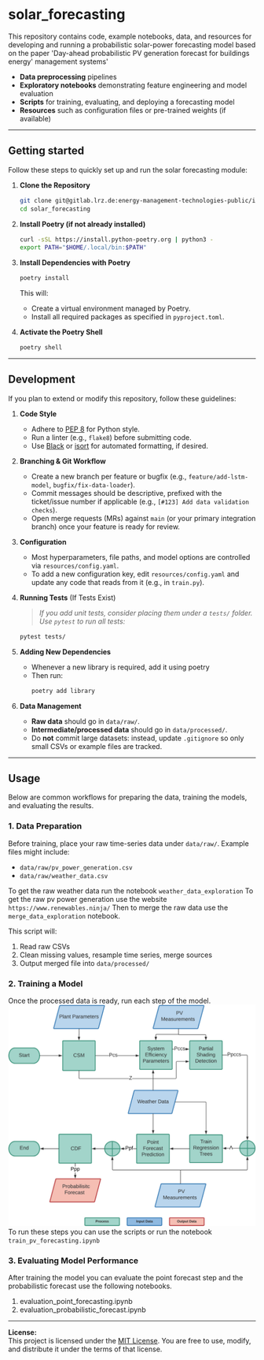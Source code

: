 # solar_forecasting
This repository contains code, example notebooks, data, and resources for developing and running a probabilistic solar-power forecasting model based on the paper 'Day-ahead probabilistic PV generation forecast for buildings energy'
management systems'

- **Data preprocessing** pipelines  
- **Exploratory notebooks** demonstrating feature engineering and model evaluation  
- **Scripts** for training, evaluating, and deploying a forecasting model  
- **Resources** such as configuration files or pre-trained weights (if available)

---

## Getting started
Follow these steps to quickly set up and run the solar forecasting module:

1. **Clone the Repository**
   ```bash
   git clone git@gitlab.lrz.de:energy-management-technologies-public/intelligent/prediction-module/solar_forecasting.git
   cd solar_forecasting

2. **Install Poetry (if not already installed)**
   ```bash
   curl -sSL https://install.python-poetry.org | python3 -
   export PATH="$HOME/.local/bin:$PATH"
   ```

3. **Install Dependencies with Poetry**
   ```bash
   poetry install
   ```

   This will:
   - Create a virtual environment managed by Poetry.
   - Install all required packages as specified in `pyproject.toml`.

4. **Activate the Poetry Shell**
   ```bash
   poetry shell
   ```
---

## Development

If you plan to extend or modify this repository, follow these guidelines:

1. **Code Style**  
   - Adhere to [PEP 8](https://www.python.org/dev/peps/pep-0008/) for Python style.  
   - Run a linter (e.g., `flake8`) before submitting code.  
   - Use [Black](https://github.com/psf/black) or [isort](https://github.com/PyCQA/isort) for automated formatting, if desired.

2. **Branching & Git Workflow**  
   - Create a new branch per feature or bugfix (e.g., `feature/add-lstm-model`, `bugfix/fix-data-loader`).  
   - Commit messages should be descriptive, prefixed with the ticket/issue number if applicable (e.g., `[#123] Add data validation checks`).  
   - Open merge requests (MRs) against `main` (or your primary integration branch) once your feature is ready for review.

3. **Configuration**  
   - Most hyperparameters, file paths, and model options are controlled via `resources/config.yaml`.  
   - To add a new configuration key, edit `resources/config.yaml` and update any code that reads from it (e.g., in `train.py`).

4. **Running Tests** (If Tests Exist)  
   > _If you add unit tests, consider placing them under a `tests/` folder. Use `pytest` to run all tests:_  
   ```bash
   pytest tests/
   ```

5. **Adding New Dependencies**  
   - Whenever a new library is required, add it using poetry  
   - Then run:  
     ```bash
     poetry add library
     ```

6. **Data Management**  
   - **Raw data** should go in `data/raw/`.  
   - **Intermediate/processed data** should go in `data/processed/`.  
   - Do **not** commit large datasets: instead, update `.gitignore` so only small CSVs or example files are tracked.

---
## Usage
Below are common workflows for preparing the data, training the models, and evaluating the results.

### 1. Data Preparation

Before training, place your raw time-series data under `data/raw/`. Example files might include:

- `data/raw/pv_power_generation.csv`  
- `data/raw/weather_data.csv` 

To get the raw weather data run the notebook `weather_data_exploration`
To get the raw pv power generation use the website `https://www.renewables.ninja/`
Then to merge the raw data use the `merge_data_exploration` notebook.

This script will:
1. Read raw CSVs  
2. Clean missing values, resample time series, merge sources  
3. Output merged file into `data/processed/`  

### 2. Training a Model

Once the processed data is ready, run each step of the model. 
![model architecture](Resources/flow_chart.png)
To run these steps you can use the scripts or run the notebook `train_pv_forecasting.ipynb`

### 3. Evaluating Model Performance

After training the model you can evaluate the point forecast step and the probabilistic forecast use the following notebooks.

1. evaluation_point_forecasting.ipynb
2. evaluation_probabilistic_forecast.ipynb

---
**License:**  
This project is licensed under the [MIT License](LICENSE). You are free to use, modify, and distribute it under the terms of that license.  